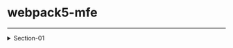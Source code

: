 # webpack5-mfe
--------------

<details>
<summary> Section-01</summary>
Below sub-sections will be covered in Section-01 <br />
	
<details>
<summary> Section-01 - Part1 : Getting Started </summary>

 <details>
<summary> Screenshots to understand webpack </summary>
1. Why Webpack ?
<img width="927" alt="01_why-webpack" src="https://github.com/user-attachments/assets/dbf158f2-f50a-4d2c-bbe9-360db12d4b7b">
			
2. Modules
<img width="1021" alt="02_birth_of_modules" src="https://github.com/user-attachments/assets/29160f4d-3171-4289-a6f6-5e5732e6610f">
			
3. Use of Webpack
<img width="1239" alt="03_use-of-webpack" src="https://github.com/user-attachments/assets/1f43e5ab-b5e3-4904-a0d6-e43a4074d9ad">
			
4. How webpack works ?
<br />
<img width="446" alt="04_how-webpack-works_a" src="https://github.com/user-attachments/assets/26b28e68-1fff-4add-b5c3-e36a08403010">
<br />
<img width="1501" alt="04_how-webpack-works_b" src="https://github.com/user-attachments/assets/15696a7f-3c59-4066-bb83-f5c4432ce36c">
<br />

</details>

<details>
<summary> Lets do some practical  </summary>
Steps :   
<br />
			
> npm init -y <br />
> npm i --save-dev webpack webpack-cli <br />
> npm i --save lodash <br />

Lets create 4 files
- create folder "src" parallel to package.json
- add index.html and index.js inside src folder
- create webpack.config.js file
<br />

<details>
 <summary> 1. package.json </summary>
<br />
make below changes in scripts <br />
  
>  "build": "webpack --config webpack.config.js --mode development"
	
```
			
{
  "name": "01_Getting_Started",
  "version": "1.0.0",
  "description": "",
  "main": "index.js",
  "scripts": {
    "build": "webpack --config webpack.config.js --mode development"
  },
  "keywords": [],
  "author": "",
  "license": "ISC",
  "devDependencies": {
    "webpack": "^5.88.2",
    "webpack-cli": "^5.1.4"
  },
  "dependencies": {
    "lodash": "^4.17.21"
  }
}

```
</details>


<details>
 <summary> 2. index.html </summary>

```javascript
			
<!DOCTYPE html>
<html lang="en">
<head>
    <meta charset="UTF-8">
    <meta name="viewport" content="width=device-width, initial-scale=1.0">
    <title>Webpack</title>
</head>
<body>
    <h1 id="header"> Hey  this is my first webpack application</h1>
    <ul id="shopping-list"></ul>
    <button id="button1">Click Me</button>
</body>
<script src="../dist/bundle.js"></script>
</html>
```

</details>

<details>
        
<summary> 3. index.js </summary>
				
```javascript  
				
import _ from "lodash";

document.getElementById('button1').addEventListener('click',function() {
    const el= document.getElementById('header')
    el.innerHTML= "Hey I have updated the code"
    
    const listItems= ['Apples', 'Mangoes', 'Oranges']
    const ulEle= document.getElementById('shopping-list')
    _.forEach(listItems, function(item) {
        const tempEle= document.createElement('li')
        tempEle.innerHTML= item
        ulEle.appendChild(tempEle)
    })
})

```
</details>

<details>
<summary> 4. webpack.config.js </summary>
			
```javascript
			
const path= require('path')
			
module.exports= {
    entry: "./src/index.js",
    output: {
        filename: "bundle.js",
        path: path.resolve(__dirname, "dist")
    }
}
```

</details>
	
> npm i <br />


> npm run build

Now open html file with live server and click on button "Click Me"
</details>
</details>

<details>
<summary> Section-01 - Part2 : CommonJS-Modules </summary>
<img width="516" alt="Section1-Part2-Modules-In-Javascript" src="https://github.com/user-attachments/assets/2c19d441-9d75-4f41-af67-29f5734de213">

Lets create a folder -> "2a_common-js-modules" <br />
and add a file "main.js" inside it and also create another folder "functions" inside it <br />
Inside functions folder we will add below files : <br />

<details>
<summary> 1. add.js </summary>
	
```javascript
function add(a,b) {
    return a+b;
}
module.exports= add;
 ```
</details>

<details>
<summary> 2. subtract.js </summary>
	
```javascript
function subtract(a,b) {
    return a-b;
}
module.exports= subtract;
 ```
</details>


<details>
<summary> 3. print.js  </summary>

```javascript
	
function printLowerCase(inputString) {
    return inputString.toLowerCase();
}


function printUpperCase(inputString) {
    return inputString.toUpperCase();
}

module.exports = {
    printLowerCase,
    printUpperCase
}
```
</details>


<details>
<summary> 4. greet.js  </summary>
	
```javascript
function sayHello(person){
    return "Hello " + person;
}

function sayBye(person){
    return "Bye Bye " + person;
}

module.exports ={
    greetHello: sayHello,
    sayBye
}
```
</details>

The functions in above greet.js we will export from index.js below <br />

<details>
<summary> 5. index.js  </summary>
	
```javascript
const {greetHello, sayBye}= require('./greet')

module.exports= {greetHello, sayBye}
```
	
</details>

<details>
<summary> 6. main.js  </summary>
	
```javascript
const add= require('./functions/add')
const subtract= require('./functions/subtract')
const {printLowerCase, printUpperCase}= require('./functions/print')
const {greetHello, sayBye} = require('./functions')

console.log("Addition of 2 and 3 is :" , add(2,3));
console.log("Subtraction of 9 and 3 is :" , subtract(9,3));

const str1= 'I am Swatantra Sinha'
console.log(str1 + ' in lower case is  ' + printLowerCase(str1))
console.log(str1 + ' in upper case is  ' + printUpperCase(str1))

console.log('greet hello to swatantra => ', greetHello('swatantra'))
console.log('convey bye to  to sinha => ', sayBye('sinha'))
```
</details>

> node main.js

</details>

<details>
<summary> Section-01 - Part3 : ES6 Modules </summary>
We have seen "require" module, now lets explore ES6 modules <br />
Lets create a folder functions and add file <br />

add.js
------
	
```javascript
function add(num1, num2) {
    return num1 + num2;
}

export default add;
```

outside functions folder we will create new file <br />

main.js
-------
```javascript
import add  from './functions/add'

console.log('Addition of 2 and 3 is : ', add(2,3))
```
> node main.js

```
This will give error
import add  from './functions/add'
^^^^^^

SyntaxError: Cannot use import statement outside a module

The reason is -  node js only understand common js format 
for this import/export in ES6 to understand we will use webpack as below :
```

<br />

<hr />

> npm init -y

<br/>
this will create package.json  <br />

Now install webpack <br />

> npm i ---save-dev webpack webpack-cli

<br />

webpack.config.js
-----------------

```javascript
const path = require('path')
module.exports= {
    entry: './main.js',

    output: {
        filename: 'bundle.js',
        path: path.resolve(__dirname, "dist")
    }
};
```

Instead of using script in package.json we will use command 
Note: we can do using package.json command also but lets explore CLI now <br />

> npx webpack --config webpack.config.js --mode development

<br />

With this, bundle.js will be created inside dist folder <br />

> node dist/bundle.js

<br />

It will display : Addition of 2 and 3 is :  5
<br />


</details>


</details>




